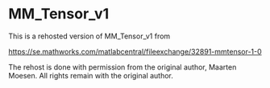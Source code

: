 # MM_Tensor_v1

This is a rehosted version of MM_Tensor_v1 from

https://se.mathworks.com/matlabcentral/fileexchange/32891-mmtensor-1-0

The rehost is done with permission from the original author, Maarten Moesen.
All rights remain with the original author.